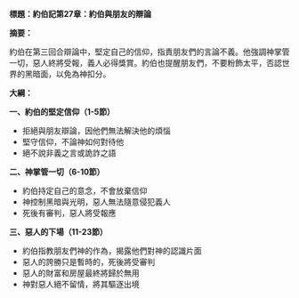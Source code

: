 **標題：約伯記第27章：約伯與朋友的辯論**

**摘要：**

約伯在第三回合辯論中，堅定自己的信仰，指責朋友們的言論不義。他強調神掌管一切，惡人終將受報，義人必得獎賞。約伯也提醒朋友們，不要粉飾太平，否認世界的黑暗面，以免為神扣分。

**大綱：**

**一、約伯的堅定信仰（1-5節）**
* 拒絕與朋友辯論，因他們無法解決他的煩惱
* 堅守信仰，不論神如何對待他
* 絕不說非義之言或詭詐之語

**二、神掌管一切（6-10節）**
* 約伯持定自己的意念，不會放棄信仰
* 神控制黑暗與光明，惡人無法隨意侵犯義人
* 死後有審判，惡人將受報應

**三、惡人的下場（11-23節）**
* 約伯指教朋友們神的作為，揭露他們對神的認識片面
* 惡人的誇勝只是暫時的，死後將受審判
* 惡人的財富和房屋最終將歸於無用
* 神對惡人絕不留情，將其驅逐出境